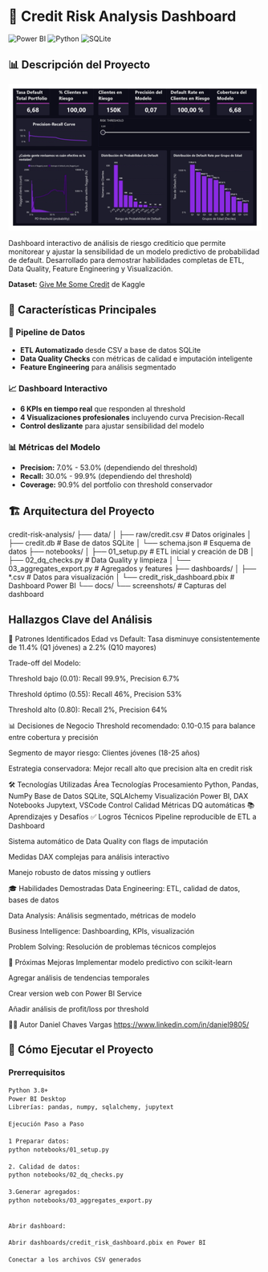 # 🏦 Credit Risk Analysis Dashboard

![Power BI](https://img.shields.io/badge/Power_BI-F2C811?style=for-the-badge&logo=powerbi&logoColor=black)
![Python](https://img.shields.io/badge/Python-3776AB?style=for-the-badge&logo=python&logoColor=white)
![SQLite](https://img.shields.io/badge/SQLite-07405E?style=for-the-badge&logo=sqlite&logoColor=white)

## 📊 Descripción del Proyecto
![Dashboard Overview](Credit_Default_Risk.jpg)

Dashboard interactivo de análisis de riesgo crediticio que permite monitorear y ajustar la sensibilidad de un modelo predictivo de probabilidad de default. Desarrollado para demostrar habilidades completas de ETL, Data Quality, Feature Engineering y Visualización.

**Dataset:** [Give Me Some Credit](https://www.kaggle.com/c/GiveMeSomeCredit) de Kaggle

## 🎯 Características Principales

### 🔧 Pipeline de Datos
- **ETL Automatizado** desde CSV a base de datos SQLite
- **Data Quality Checks** con métricas de calidad e imputación inteligente
- **Feature Engineering** para análisis segmentado

### 📈 Dashboard Interactivo
- **6 KPIs en tiempo real** que responden al threshold
- **4 Visualizaciones profesionales** incluyendo curva Precision-Recall
- **Control deslizante** para ajustar sensibilidad del modelo

### 📊 Métricas del Modelo
- **Precision:** 7.0% - 53.0% (dependiendo del threshold)
- **Recall:** 30.0% - 99.9% (dependiendo del threshold) 
- **Coverage:** 90.9% del portfolio con threshold conservador

## 🏗️ Arquitectura del Proyecto
credit-risk-analysis/
├── data/
│ ├── raw/credit.csv # Datos originales
│ ├── credit.db # Base de datos SQLite
│ └── schema.json # Esquema de datos
├── notebooks/
│ ├── 01_setup.py # ETL inicial y creación de DB
│ ├── 02_dq_checks.py # Data Quality y limpieza
│ └── 03_aggregates_export.py # Agregados y features
├── dashboards/
│ ├── *.csv # Datos para visualización
│ └── credit_risk_dashboard.pbix # Dashboard Power BI
└── docs/
└── screenshots/ # Capturas del dashboard


## Hallazgos Clave del Análisis
🎯 Patrones Identificados
Edad vs Default: Tasa disminuye consistentemente de 11.4% (Q1 jóvenes) a 2.2% (Q10 mayores)

Trade-off del Modelo:

Threshold bajo (0.01): Recall 99.9%, Precision 6.7%

Threshold óptimo (0.55): Recall 46%, Precision 53%

Threshold alto (0.80): Recall 2%, Precision 64%

📊 Decisiones de Negocio
Threshold recomendado: 0.10-0.15 para balance entre cobertura y precisión

Segmento de mayor riesgo: Clientes jóvenes (18-25 años)

Estrategia conservadora: Mejor recall alto que precision alta en credit risk

🛠️ Tecnologías Utilizadas
Área	Tecnologías
Procesamiento	Python, Pandas, NumPy
Base de Datos	SQLite, SQLAlchemy
Visualización	Power BI, DAX
Notebooks	Jupytext, VSCode
Control Calidad	Métricas DQ automáticas
📚 Aprendizajes y Desafíos
✅ Logros Técnicos
Pipeline reproducible de ETL a Dashboard

Sistema automático de Data Quality con flags de imputación

Medidas DAX complejas para análisis interactivo

Manejo robusto de datos missing y outliers

🎓 Habilidades Demostradas
Data Engineering: ETL, calidad de datos, bases de datos

Data Analysis: Análisis segmentado, métricas de modelo

Business Intelligence: Dashboarding, KPIs, visualización

Problem Solving: Resolución de problemas técnicos complejos

🔮 Próximas Mejoras
Implementar modelo predictivo con scikit-learn

Agregar análisis de tendencias temporales

Crear version web con Power BI Service

Añadir análisis de profit/loss por threshold

👨‍💻 Autor
Daniel Chaves Vargas 
https://www.linkedin.com/in/daniel9805/

## 🚀 Cómo Ejecutar el Proyecto

### Prerrequisitos
```bash
Python 3.8+
Power BI Desktop
Librerías: pandas, numpy, sqlalchemy, jupytext

Ejecución Paso a Paso

1 Preparar datos:
python notebooks/01_setup.py

2. Calidad de datos:
python notebooks/02_dq_checks.py

3.Generar agregados:
python notebooks/03_aggregates_export.py


Abrir dashboard:

Abrir dashboards/credit_risk_dashboard.pbix en Power BI

Conectar a los archivos CSV generados



